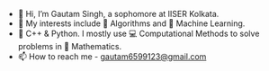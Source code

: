 - 👋 Hi, I’m Gautam Singh, a sophomore at IISER Kolkata. 
- 👀 My interests include 🤖 Algorithms and 🤖 Machine Learning.
- 🌱 C++ & Python.  I mostly use 💻 Computational Methods to solve problems in 🧮 Mathematics.
- 📫 How to reach me - [gautam6599123@gmail.com](mailto:gautam6599123@gmail.com)
